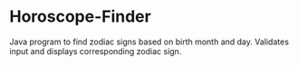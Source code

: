 # Horoscope-Finder
Java program to find zodiac signs based on birth month and day. Validates input and displays corresponding zodiac sign.
